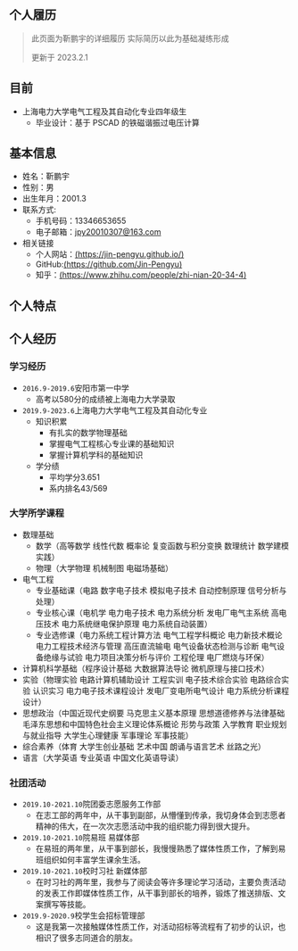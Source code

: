 
## 个人履历

> 此页面为靳鹏宇的详细履历 实际简历以此为基础凝练形成
>
> 更新于 2023.2.1

## 目前

- 上海电力大学电气工程及其自动化专业四年级生
    - 毕业设计：基于 PSCAD 的铁磁谐振过电压计算

## 基本信息

* 姓名：靳鹏宇
* 性别：男
* 出生年月：2001.3
* 联系方式:
    * 手机号码：13346653655
    * 电子邮箱：jpy20010307@163.com
* 相关链接
    * 个人网站：[(https://jin-pengyu.github.io/)](https://jin-pengyu.github.io/)
    * GitHub:[(https://github.com/Jin-Pengyu)](https://github.com/Jin-Pengyu)
    * 知乎：[(https://www.zhihu.com/people/zhi-nian-20-34-4)](https://www.zhihu.com/people/zhi-nian-20-34-4)

## 个人特点

## 个人经历

### 学习经历
- `2016.9-2019.6`安阳市第一中学
    - 高考以580分的成绩被上海电力大学录取
- `2019.9-2023.6`上海电力大学电气工程及其自动化专业
    - 知识积累
        - 有扎实的数学物理基础
        - 掌握电气工程核心专业课的基础知识
        - 掌握计算机学科的基础知识
    - 学分绩
        - 平均学分3.651
        - 系内排名43/569


### 大学所学课程
- 数理基础
    - 数学（高等数学 线性代数 概率论 复变函数与积分变换 数理统计 数学建模实践）
    - 物理（大学物理 机械制图 电磁场基础）
- 电气工程
    - 专业基础课（电路 数字电子技术 模拟电子技术 自动控制原理 信号分析与处理）
    - 专业核心课（电机学 电力电子技术 电力系统分析 发电厂电气主系统 高电压技术 电力系统继电保护原理 电力系统自动装置）
    - 专业选修课（电力系统工程计算方法 电气工程学科概论 电力新技术概论 电力工程技术经济与管理 高压直流输电 电气设备状态检测与诊断 电气设备绝缘与试验 电力项目决策分析与评价 工程伦理 电厂燃烧与环保）
- 计算机科学基础（程序设计基础 大数据算法导论 微机原理与接口技术）
- 实验（物理实验 电路计算机辅助设计 工程实训 电子技术综合实验 电路综合实验 认识实习 电力电子技术课程设计 发电厂变电所电气设计 电力系统分析课程设计）
- 思想政治（中国近现代史纲要 马克思主义基本原理 思想道德修养与法律基础 毛泽东思想和中国特色社会主义理论体系概论 形势与政策 入学教育 职业规划与就业指导 大学生心理健康 军事理论 军事技能）
- 综合素养（体育 大学生创业基础 艺术中国 朗诵与语言艺术 丝路之光）
- 语言（大学英语 专业英语 中国文化英语导读）

### 社团活动
- `2019.10-2021.10`院团委志愿服务工作部
    - 在志工部的两年中，从干事到副部，从懵懂到传承，我切身体会到志愿者精神的伟大，在一次次志愿活动中我的组织能力得到很大提升。
- `2019.10-2021.10`院易班 易媒体部
    - 在易班的两年里，从干事到部长，我慢慢熟悉了媒体性质工作，了解到易班组织如何丰富学生课余生活。
- `2019.10-2021.10`校时习社 新媒体部
    - 在时习社的两年里，我参与了阅读会等许多理论学习活动，主要负责活动的发表工作即媒体性质工作，从干事到部长的培养，锻炼了推送排版、文案撰写等技能。
- `2019.9-2020.9`校学生会招标管理部
    - 这是我第一次接触媒体性质工作，对活动招标等流程有了初步的认识，也相识了很多志同道合的朋友。
